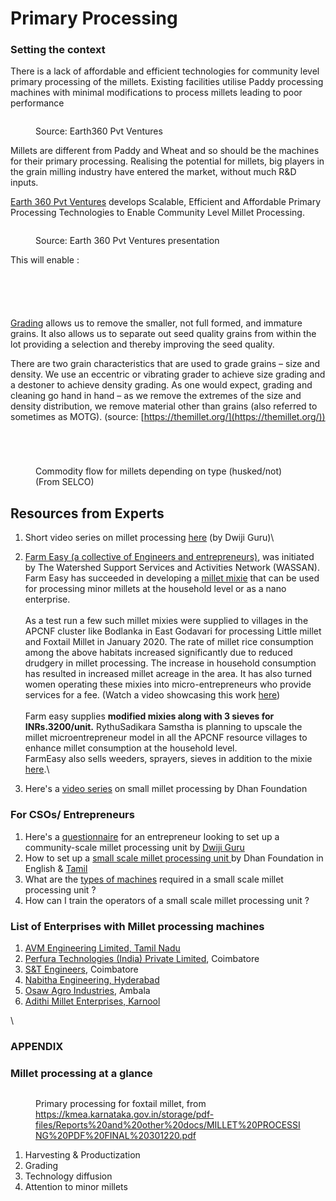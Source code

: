 # Primary Processing

### Setting the context&#x20;

There is a lack of affordable and efficient technologies for community level primary processing of the millets. Existing facilities utilise Paddy processing machines with minimal modifications to process millets leading to poor performance

<figure><img src="../../.gitbook/assets/Screenshot 2023-04-26 at 6.49.31 PM.png" alt=""><figcaption><p>Source: Earth360 Pvt Ventures</p></figcaption></figure>

Millets are different from Paddy and Wheat and so should be the machines for their primary processing. Realising the potential for millets, big players in the grain milling industry have entered the market, without much R\&D inputs.

[Earth 360 Pvt Ventures](https://www.earth360.in/earth360.html) develops Scalable, Efficient and Affordable Primary Processing Technologies to Enable Community Level Millet Processing.&#x20;

<figure><img src="../../.gitbook/assets/Screenshot 2023-04-26 at 6.52.10 PM.png" alt=""><figcaption><p>Source: Earth 360 Pvt Ventures presentation</p></figcaption></figure>

This will enable :

<figure><img src="../../.gitbook/assets/Screenshot 2023-04-26 at 6.52.15 PM.png" alt=""><figcaption></figcaption></figure>

<figure><img src="../../.gitbook/assets/Screenshot 2023-04-26 at 6.59.39 PM.png" alt=""><figcaption></figcaption></figure>

<figure><img src="../../.gitbook/assets/image (48).png" alt=""><figcaption></figcaption></figure>

<figure><img src="../../.gitbook/assets/image (22).png" alt=""><figcaption></figcaption></figure>

<figure><img src="../../.gitbook/assets/image (11).png" alt=""><figcaption></figcaption></figure>

[Grading](https://themillet.org/2019/03/07/importance-of-grading-in-community-scale-small-millet-processing/) allows us to remove the smaller, not full formed, and immature grains. It also allows us to separate out seed quality grains from within the lot providing a selection and thereby improving the seed quality.

There are two grain characteristics that are used to grade grains – size and density. We use an eccentric or vibrating grader to achieve size grading and a destoner to achieve density grading. As one would expect, grading and cleaning go hand in hand – as we remove the extremes of the size and density distribution, we remove material other than grains (also referred to sometimes as MOTG). (source: [https://themillet.org/](https://themillet.org/))

<figure><img src="../../.gitbook/assets/image (13).png" alt=""><figcaption></figcaption></figure>

<figure><img src="../../.gitbook/assets/image (45).png" alt=""><figcaption></figcaption></figure>

<figure><img src="../../.gitbook/assets/image (29).png" alt=""><figcaption></figcaption></figure>

<figure><img src="../../.gitbook/assets/Screenshot 2023-04-25 at 4.15.58 PM.png" alt=""><figcaption><p>Commodity flow for millets depending on type (husked/not) (From SELCO)</p></figcaption></figure>



## Resources from Experts&#x20;

1. Short video series on millet processing [here](https://youtube.com/playlist?list=PLw4jroI0AKyC9avNj1fLKQc78UWAr8sVj) (by Dwiji Guru)\

2. [Farm Easy (a collective of Engineers and entrepreneurs)](https://gofarmeasy.in/), was initiated by The Watershed Support Services and Activities Network (WASSAN). Farm Easy has succeeded in developing a [millet mixie](https://www.youtube.com/watch?v=09O3U0BebQI\&t=194s) that can be used for processing minor millets at the household level or as a nano enterprise. \
   \
   As a test run a few such millet mixies were supplied to villages in the APCNF cluster like Bodlanka in East Godavari for processing Little millet and Foxtail Millet in January 2020. The rate of millet rice consumption among the above habitats increased significantly due to reduced drudgery in millet processing. The increase in household consumption has resulted in increased millet acreage in the area. It has also turned women operating these mixies into micro-entrepreneurs who provide services for a fee. (Watch a video showcasing this work [here](https://www.youtube.com/watch?v=09O3U0BebQI\&t=194s))\
   \
   Farm easy supplies **modified mixies along with 3 sieves for INRs.3200/unit.** RythuSadikara Samstha is planning to upscale the millet microentrepreneur model in all the APCNF resource villages to enhance millet consumption at the household level.  \
   FarmEasy also sells weeders, sprayers, sieves in addition to the mixie [here](https://gofarmeasy.in/shop/).\

3. Here's a [video series](https://www.youtube.com/playlist?list=PL5x3RzdVZoKOF3pjLbQjYdtNa-PqKlx65) on small millet processing by Dhan Foundation

### For CSOs/ Entrepreneurs

1. Here's a [questionnaire](https://docs.google.com/document/d/1jht27Uqb45oOTWqASd7Bvcv-laq1Ax3m\_lCeNICbZwI/edit) for an entrepreneur looking to set up a community-scale millet processing unit by [Dwiji Guru](https://themillet.org/author/dnguru/)
2. How to set up a [small scale millet processing unit ](https://www.dhan.org/smallmillets2/file/guidelines-sm.pdf)by Dhan Foundation  in English & [Tamil](https://www.dhan.org/smallmillets2/file/guidelines-sm.pdf)
3. What are the [types of machines](https://www.dhan.org/smallmillets2/file/Small%20millet%20processing%20machines%20Experience%20of%20DHAN%20ppt.pdf) required in a small scale millet processing unit ?&#x20;
4. How can I train the operators of a small scale millet processing unit ?

### List of Enterprises with Millet processing machines&#x20;

1. [AVM Engineering Limited, Tamil Nadu](https://www.indiamart.com/avmengineeringindustries/)
2. [Perfura Technologies (India) Private Limited](https://www.perfura.co.in/), Coimbatore
3. [S\&T Engineers](https://www.stengineers.in/), Coimbatore
4. [Nabitha Engineering, Hyderabad](https://www.storenabhitha.in/profile.html)
5. [Osaw Agro Industries](https://www.agrosaw.co.in/search.html?ss=millet), Ambala
6. [Adithi Millet Enterprises, Karnool](https://vc4a.com/ventures/adithi-millets-private-limited/)



\


### &#x20;



###

###

### APPENDIX



### Millet processing at a glance

<figure><img src="../../.gitbook/assets/Screenshot 2023-04-18 at 4.03.49 PM.png" alt=""><figcaption><p>Primary processing for foxtail millet, from  <a href="https://kmea.karnataka.gov.in/storage/pdf-files/Reports%20and%20other%20docs/MILLET%20PROCESSING%20PDF%20FINAL%20301220.pdf">https://kmea.karnataka.gov.in/storage/pdf-files/Reports%20and%20other%20docs/MILLET%20PROCESSING%20PDF%20FINAL%20301220.pdf</a></p></figcaption></figure>

1. Harvesting & Productization
2. Grading
3. Technology diffusion
4. Attention to minor millets
